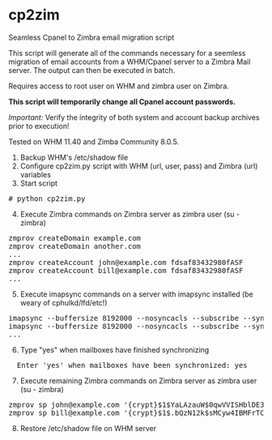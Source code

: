 cp2zim
======

Seamless Cpanel to Zimbra email migration script

This script will generate all of the commands necessary for a seemless migration of email accounts from a WHM/Cpanel server to a Zimbra Mail server. The output can then be executed in batch. 

Requires access to root user on WHM and zimbra user on Zimbra. 

<b>This script will temporarily change all Cpanel account passwords.</b>

<i>Important:</i> Verify the integrity of both system and account backup archives prior to execution!

Tested on WHM 11.40 and Zimba Community 8.0.5.

1. Backup WHM's /etc/shadow file 
2. Configure cp2zim.py script with WHM (url, user, pass) and Zimbra (url) variables
3. Start script
<pre># python cp2zim.py</pre>
4. Execute Zimbra commands on Zimbra server as zimbra user (su - zimbra)
<pre>
zmprov createDomain example.com
zmprov createDomain another.com
...
zmprov createAccount john@example.com fdsaf83432980fASF
zmprov createAccount bill@example.com fdsaf83432980fASF
...
</pre>
5. Execute imapsync commands on a server with imapsync installed (be weary of cphulkd/lfd/etc!)
<pre>
imapsync --buffersize 8192000 --nosyncacls --subscribe --syncinternaldates --host1 whm.example.com --user1 john@example.com --password1 fdsaf83432980fASF --ssl1 --port1 993 --host2 zimbra.example.com --user2 john@example.com --password2 fdsaf83432980fASF -ssl2 --port2 993 --noauthmd5
imapsync --buffersize 8192000 --nosyncacls --subscribe --syncinternaldates --host1 whm.example.com --user1 bill@example.com --password1 fdsaf83432980fASF --ssl1 --port1 993 --host2 zimbra.example.com --user2 bill@example.com --password2 fdsaf83432980fASF -ssl2 --port2 993 --noauthmd5
...
</pre>
6. Type "yes" when mailboxes have finished synchronizing
<pre>
  Enter 'yes' when mailboxes have been synchronized: yes
</pre>
7. Execute remaining Zimbra commands on Zimbra server as zimbra user (su - zimbra)
<pre>
zmprov sp john@example.com '{crypt}$1$YaLAzauW$0qwVVISHblDE3Igx6HDic.'
zmprov sp bill@example.com '{crypt}$1$.bQzN12k$sMCyw4IBMFrTCvkiPBu8H/'
</pre>
8. Restore /etc/shadow file on WHM server

